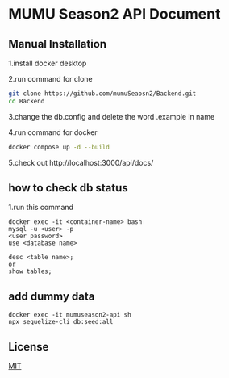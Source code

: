 # MUMU Season2 API Document


## Manual Installation

1.install docker desktop  

2.run command for clone
```bash
git clone https://github.com/mumuSeaosn2/Backend.git
cd Backend
```

3.change the db.config and delete the word .example in name

4.run command for docker
```bash
docker compose up -d --build
```

5.check out http://localhost:3000/api/docs/

## how to check db status


1.run this command
```
docker exec -it <container-name> bash
mysql -u <user> -p
<user password>
use <database name>

desc <table name>;
or
show tables;
```

## add dummy data
```
docker exec -it mumuseason2-api sh
npx sequelize-cli db:seed:all
```
## License

[MIT](LICENSE)
